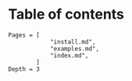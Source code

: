 # Table of contents

```@contents
Pages = [
            "install.md",
            "examples.md",
            "index.md",
        ]
Depth = 3
```